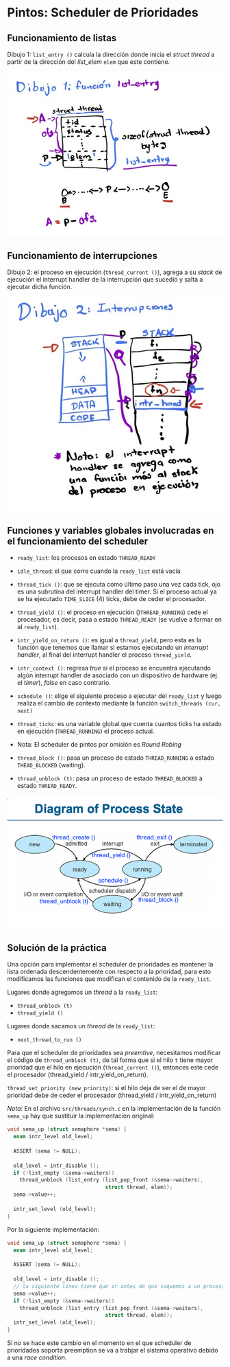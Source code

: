 # Pintos: Scheduler de Prioridades

## Funcionamiento de listas

Dibujo 1: `list_entry ()` calcula la dirección donde inicia el _struct thread_ a partir de la dirección del _list_elem_ `elem` que este contiene.

![funcionamiento de list_entry](./list_entry.jpg)

## Funcionamiento de interrupciones

Dibujo 2: el proceso en ejecución (`thread_current ()`), agrega a su _stack_ de ejecución el interrupt handler de la interrupción que sucedió y salta a ejecutar dicha función.

![Interrupt Execution](./interrupt_execution.jpg)

## Funciones y variables globales involucradas en el funcionamiento del scheduler

* `ready_list`: los procesos en estado `THREAD_READY`

* `idle_thread`: el que corre cuando la `ready_list` está vacía

* `thread_tick ()`: que se ejecuta como último paso una vez cada tick, ojo es una subrutina del interrupt handler del timer. Si el proceso actual ya se ha ejecutado `TIME_SLICE` (4) ticks, debe de ceder el procesador.

* `thread_yield ()`: el proceso en ejecución ()`THREAD_RUNNING`) cede el procesador, es decir, pasa a estado `THREAD_READY` (se vuelve a formar en al `ready_list`).

* `intr_yield_on_return ()`: es igual a `thread_yield`, pero esta es la función que tenemos que llamar si estamos ejecutando un _interrupt handler_, al final del interrupt handler el proceso
`thread_yield`.

* `intr_context ()`: regresa _true_ si el proceso se encuentra ejecutando algún interrupt handler de asociado con un dispositivo de hardware (ej. el _timer_), _false_ en caso contrario.

* `schedule ()`: elige el siguiente proceso a ejecutar del `ready_list` y luego realiza el cambio de contexto mediante la función `switch_threads (cur, next)`

* `thread_ticks`: es una variable global que cuenta cuantos ticks ha estado en ejecución (`THREAD_RUNNING`) el proceso actual.

* Nota: El scheduler de pintos por omisión es _Round Robing_

* `thread_block ()`: pasa un proceso de estado `THREAD_RUNNING` a estado `THEAD_BLOCKED` (waiting).

* `thread_unblock (t)`: pasa un proceso de estado `THREAD_BLOCKED` a estado `THREAD_READY`.

![transiciones-estado-procesos-pintos](./transiciones-estado-procesos-pintos.png)

## Solución de la práctica

Una opción para implementar el scheduler de prioridades es mantener
la lista ordenada descendentemente con respecto a la prioridad,
para esto modificamos las funciones que modifican el contenido de
la `ready_list`.

Lugares donde agregamos un _thread_ a la `ready_list`:
* `thread_unblock (t)`
* `thread_yield ()`

Lugares donde sacamos un _thread_ de la `ready_list`:
* `next_thread_to_run ()`

Para que el scheduler de prioridades sea _preemtive_, necesitamos
modificar el código de `thread_unblock (t)`, de tal forma que si el
hilo `t` tiene mayor prioridad que el hilo en ejecución (`thread_current ()`), entonces este cede el procesador (thread_yield / intr_yield_on_return).
   
`thread_set_priority (new_priority)`: si el hilo deja de ser el de mayor prioridad debe de ceder el procesador (thread_yield / intr_yield_on_return)

_Nota_: En el archivo `src/threads/synch.c` en la implementación de la función `sema_up` hay que sustituir la implementación original:

```c
void sema_up (struct semaphore *sema) {
  enum intr_level old_level;

  ASSERT (sema != NULL);

  old_level = intr_disable ();
  if (!list_empty (&sema->waiters)) 
    thread_unblock (list_entry (list_pop_front (&sema->waiters),
                                struct thread, elem));
  sema->value++;
  
  intr_set_level (old_level);
}
```

Por la siguiente implementación:

```c
void sema_up (struct semaphore *sema) {
  enum intr_level old_level;

  ASSERT (sema != NULL);

  old_level = intr_disable ();
  // la siguiente linea tiene que ir antes de que saquemos a un proceso de la lista de espera del semáforo
  sema->value++; 
  if (!list_empty (&sema->waiters)) 
    thread_unblock (list_entry (list_pop_front (&sema->waiters),
                                struct thread, elem));
  intr_set_level (old_level);
}
```

Si no se hace este cambio en el momento en el que scheduler de prioridades soporta preemption se va a trabjar el sistema operativo debido a una _race condition_.